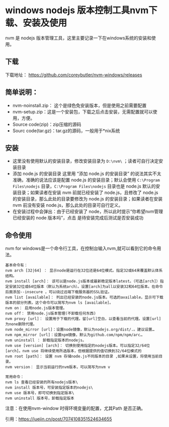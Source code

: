 # windows nodejs 版本控制工具nvm下载、安装及使用

nvm 是 nodejs 版本管理工具，这里主要记录一下在windows系统的安装和使用。

## 下载
下载地址： https://github.com/coreybutler/nvm-windows/releases

## 简单说明：
- nvm-noinstall.zip： 这个是绿色免安装版本，但是使用之前需要配置
- nvm-setup.zip：这是一个安装包，下载之后点击安装，无需配置就可以使用，方便。
- Source code(zip)：zip压缩的源码
- Sourc code(tar.gz)：tar.gz的源码，一般用于*nix系统

## 安装
* 这里没有使用默认的安装目录，修改安装目录为 `D:\nvm\` ；读者可自行决定安装目录
* 添加 node.js 的安装目录 这里用 “添加 node.js 的安装目录” 的说法其实不太准确，准确的说法应该是配置 node.js 的安装目录；默认会使用 `C:\Program Files\nodejs` 目录，`C:\Program Files\nodejs` 目录也是 node.js 默认的安装目录；如果读者在安装 nvm 前就已经安装了 node.js，且修改了 node.js 的安装目录，那么此处的目录要修改为 node.js 的安装目录；如果读者在安装 nvm 前没有安装 node.js，那么此处的目录可自行定义。
* 在安装过程中会弹出：由于已经安装了 node，所以此时提示“你希望nvm管理已经安装的 node 版本吗”，点击 是待安装完成后测试是否安装成功


## 命令使用
nvm for windows是一个命令行工具，在控制台输入nvm,就可以看到它的命令用法。

```
基本命令有：
nvm arch [32|64] ： 显示node是运行在32位还是64位模式。指定32或64来覆盖默认体系结构。
nvm install [arch]： 该可以是node.js版本或最新稳定版本latest。（可选[arch]）指定安装32位或64位版本（默认为系统arch）。设置[arch]为all以安装32和64位版本。在命令后面添加--insecure ，可以绕过远端下载服务器的SSL验证。
nvm list [available]： 列出已经安装的node.js版本。可选的available，显示可下载版本的部分列表。这个命令可以简写为nvm ls [available]。
nvm on： 启用node.js版本管理。
nvm off： 禁用node.js版本管理(不卸载任何东西)
nvm proxy [url]： 设置用于下载的代理。留[url]空白，以查看当前的代理。设置[url]为none删除代理。
nvm node_mirror [url]：设置node镜像，默认为nodejs.org/dist/.。建议设置…
nvm npm_mirror [url]：设置npm镜像，默认为github.com/npm/npm/arc…
nvm uninstall ： 卸载指定版本的nodejs。
nvm use [version] [arch]： 切换到使用指定的nodejs版本。可以指定32/64位[arch]。nvm use 将继续使用所选版本，但根据提供的值切换到32/64位模式的
nvm root [path]： 设置 nvm 存储node.js不同版本的目录 ,如果未设置，将使用当前目录。
nvm version： 显示当前运行的nvm版本，可以简写为nvm v 

常用命令：
nvm ls 查看已经安装的所有nodejs版本\
nvm install 版本号，可安装指定版本的nodejs\
nvm use 版本号，即可切换到指定版本\
nvm uninstall 版本号，卸载指定版本
```

注意：在使用nvm-window 时得环境变量的配置，尤其Path 是否正确。

引用：https://juejin.cn/post/7074108351524634655